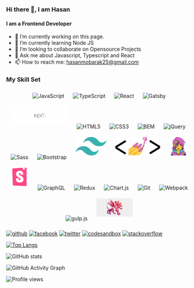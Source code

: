 ### Hi there 👋, I am Hasan

#### I am a Frontend Developer

- 🔭 I’m currently working on this page.
- 🌱 I’m currently learning Node JS
- 👯 I’m looking to collaborate on Opensource Projects
- 💬 Ask me about Javascript, Typescript and React
- 📫 How to reach me: hasanmobarak25@gmail.com

### My Skill Set

<div align="center">  
    <img style="margin: 10px" src="https://profilinator.rishav.dev/skills-assets/javascript-original.svg" alt="JavaScript" height="50" />  
    <img style="margin: 10px" src="https://profilinator.rishav.dev/skills-assets/typescript-original.svg" alt="TypeScript" height="50" />  
    <img style="margin: 10px" src="https://profilinator.rishav.dev/skills-assets/react-original-wordmark.svg" alt="React" height="50" />  
    <img style="margin: 10px" src="https://profilinator.rishav.dev/skills-assets/gatsby.png" alt="Gatsby" height="50" />    
    <img style="margin: 10px" src="./images/nextjs.png" alt="Gatsby" height="50" />  
    <img style="margin: 10px" src="https://profilinator.rishav.dev/skills-assets/html5-original-wordmark.svg" alt="HTML5" height="50" />  
    <img style="margin: 10px" src="https://profilinator.rishav.dev/skills-assets/css3-original-wordmark.svg" alt="CSS3" height="50" />  
    <img style="margin: 10px" src="https://profilinator.rishav.dev/skills-assets/bem.svg" alt="BEM" height="50" />  
    <img style="margin: 10px" src="https://profilinator.rishav.dev/skills-assets/jquery.png" alt="jQuery" height="50" />  
    <img style="margin: 10px" src="https://profilinator.rishav.dev/skills-assets/sass-original.svg" alt="Sass" height="50" />  
    <img style="margin: 10px" src="https://profilinator.rishav.dev/skills-assets/bootstrap-plain.svg" alt="Bootstrap" height="50" />  
    <img style="margin: 10px" src="./images/tailwindcss-ar21.png" alt="tailwindcss" height="50" />  
    <img style="margin: 10px" src="./images/styled-components.png" alt="styled-components" height="50" />  
    <img style="margin: 10px" src="./images/emotion.png" alt="emotion" height="50" /> 
    <img style="margin: 10px" src="./images/storybook.png" alt="storybook" height="50" /> 
    <img style="margin: 10px" src="https://profilinator.rishav.dev/skills-assets/graphql.png" alt="GraphQL" height="50" />  
    <img style="margin: 10px" src="https://profilinator.rishav.dev/skills-assets/redux-original.svg" alt="Redux" height="50" />  
    <img style="margin: 10px" src="https://profilinator.rishav.dev/skills-assets/logo-title.svg" alt="Chart.js" height="50" />  
    <img style="margin: 10px" src="https://profilinator.rishav.dev/skills-assets/git-scm-icon.svg" alt="Git" height="50" />  
    <img style="margin: 10px" src="https://profilinator.rishav.dev/skills-assets/webpack-original.svg" alt="Webpack" height="50" />  
    <img style="margin: 10px" src="https://profilinator.rishav.dev/skills-assets/gulp-plain.svg" alt="gulp.js" height="50" />
    <img style="margin: 10px" src="./images/lerna.png" alt="lerna" height="50" />
</div>

[<img src='https://cdn.jsdelivr.net/npm/simple-icons@3.0.1/icons/github.svg' alt='github' height='40'>](https://github.com/hasanm95) [<img src='https://cdn.jsdelivr.net/npm/simple-icons@3.0.1/icons/facebook.svg' alt='facebook' height='40'>](https://www.facebook.com/hasanm025) [<img src='https://cdn.jsdelivr.net/npm/simple-icons@3.0.1/icons/twitter.svg' alt='twitter' height='40'>](https://twitter.com/hasanm025) [<img src='https://cdn.jsdelivr.net/npm/simple-icons@3.0.1/icons/codesandbox.svg' alt='codesandbox' height='40'>](https://codesandbox.io/u/hasanm95) [<img src='https://cdn.jsdelivr.net/npm/simple-icons@3.0.1/icons/stackoverflow.svg' alt='stackoverflow' height='40'>](https://stackoverflow.com/users/6479863)

[![Top Langs](https://github-readme-stats.vercel.app/api/top-langs/?username=hasanm95)](https://github.com/anuraghazra/github-readme-stats)

![GitHub stats](https://github-readme-stats.vercel.app/api?username=hasanm95&show_icons=true&count_private=true)

![GitHub Activity Graph](https://activity-graph.herokuapp.com/graph?username=hasanm95)

![Profile views](https://gpvc.arturio.dev/hasanm95)
